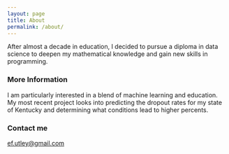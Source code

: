 ```yaml
---
layout: page
title: About
permalink: /about/
---
```


After almost a decade in education, I decided to pursue a diploma in data science to deepen my mathematical knowledge and gain new skills in programming.

### More Information

I am particularly interested in a blend of machine learning and education. My most recent project looks into predicting the dropout rates for my state of Kentucky and determining what conditions lead to higher percents. 

### Contact me

[ef.utley@gmail.com](mailto:ef.utley@gmail.com)
